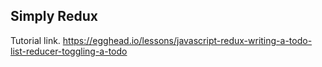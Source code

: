 ## Simply Redux

Tutorial link. https://egghead.io/lessons/javascript-redux-writing-a-todo-list-reducer-toggling-a-todo
